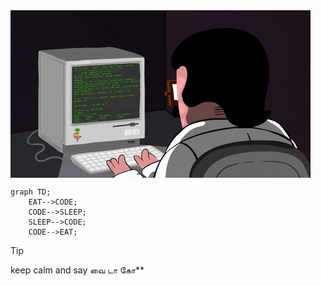 <div style="display: flex; align-items: center;">
    <img src="media/me.gif"">

</div>


```mermaid
graph TD;
    EAT-->CODE;
    CODE-->SLEEP;
    SLEEP-->CODE;
    CODE-->EAT;
```

> [!TIP]
> keep calm and say வை டா கோ**